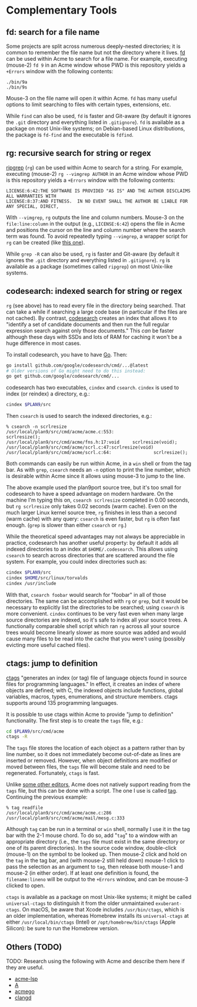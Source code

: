 # Complementary Tools

## fd: search for a file name

Some projects are split across numerous deeply-nested directories; it is common
to remember the file name but not the directory where it lives.  [fd][ghfd]
can be used within Acme to search for a file name.  For example, executing
(mouse-2) `fd 9` in an Acme window whose PWD is this repository yields a
`+Errors` window with the following contents:

[ghfd]: https://github.com/sharkdp/fd

```
./bin/9a
./bin/9s
```

Mouse-3 on the file name will open it within Acme.  `fd` has many useful
options to limit searching to files with certain types, extensions, etc.

While `find` can also be used, `fd` is faster and Git-aware (by default it
ignores the `.git` directory and everything listed in `.gitignore`).  `fd`
is available as a package on most Unix-like systems; on Debian-based Linux
distributions, the package is `fd-find` and the executable is `fdfind`.

## rg: recursive search for string or regex

[ripgrep][ghrg] (`rg`) can be used within Acme to search for a string.
For example, executing (mouse-2) `rg --vimgrep AUTHOR` in an Acme window whose
PWD is this repository yields a `+Errors` window with the following contents:

[ghrg]: https://github.com/BurntSushi/ripgrep

```
LICENSE:6:42:THE SOFTWARE IS PROVIDED "AS IS" AND THE AUTHOR DISCLAIMS ALL WARRANTIES WITH
LICENSE:8:37:AND FITNESS.  IN NO EVENT SHALL THE AUTHOR BE LIABLE FOR ANY SPECIAL, DIRECT,
```

With `--vimgrep`, `rg` outputs the line and column numbers.  Mouse-3 on
the `file:line:column` in the output (e.g., `LICENSE:6:42`) opens
the file in Acme and positions the cursor on the line and column
number where the search term was found.  To avoid repeatedly typing
`--vimgrep`, a wrapper script for `rg` can be created (like [this
one](https://github.com/ixtenu/script/blob/master/s)).

While `grep -R` can also be used, `rg` is faster and Git-aware (by default it
ignores the `.git` directory and everything listed in `.gitignore`).  `rg` is
available as a package (sometimes called `ripgrep`) on most Unix-like systems.

## codesearch: indexed search for string or regex

`rg` (see above) has to read every file in the directory being searched.  That
can take a while if searching a large code base (in particular if the files are
not cached).  By contrast, [codesearch][cs] creates an index that allows it to
"identify a set of candidate documents and then run the full regular expression
search against only those documents."  This _can_ be faster although these days
with SSDs and lots of RAM for caching it won't be a huge difference in most
cases.

[cs]: https://github.com/google/codesearch

To install codesearch, you have to have [Go](https://go.dev/).  Then:

```sh
go install github.com/google/codesearch/cmd/...@latest
# Older versions of Go might need to do this instead:
go get github.com/google/codesearch/cmd/...
```

codesearch has two executables, `cindex` and `csearch`.  `cindex` is used
to index (or reindex) a directory, e.g.:

```sh
cindex $PLAN9/src
```

Then `csearch` is used to search the indexed directories, e.g.:

```
% csearch -n scrlresize
/usr/local/plan9/src/cmd/acme/acme.c:553:                       scrlresize();
/usr/local/plan9/src/cmd/acme/fns.h:17:void     scrlresize(void);
/usr/local/plan9/src/cmd/acme/scrl.c:47:scrlresize(void)
/usr/local/plan9/src/cmd/acme/scrl.c:64:                scrlresize();
```

Both commands can easily be run within Acme, in a `win` shell or from the
tag bar.  As with `grep`, `csearch` needs an `-n` option to print the line
number, which is desirable within Acme since it allows using mouse-3 to jump to
the line.

The above example used the plan9port source tree, but it's too small for
codesearch to have a speed advantage on modern hardware.  On the machine
I'm typing this on, `csearch scrlresize` completed in 0.00 seconds, but `rg
scrlresize` only takes 0.02 seconds (warm cache).  Even on the much larger
Linux kernel source tree, `rg` finishes in less than a second (warm cache) with
any query: `csearch` is even faster, but `rg` is often fast enough.  (`grep`
is slower than either `csearch` or `rg`.)

While the theoretical speed advantages may not always be appreciable in
practice, codesearch has another useful property: by default it adds all
indexed directories to an index at `$HOME/.codesearch`.  This allows using
`csearch` to search across directories that are scattered around the file
system.  For example, you could index directories such as:

```sh
cindex $PLAN9/src
cindex $HOME/src/linux/torvalds
cindex /usr/include
```

With that, `csearch foobar` would search for "foobar" in all of those
directories.  The same can be accomplished with `rg` or `grep`, but it would be
necessary to explicitly list the directories to be searched; using `csearch`
is more convenient.  `cindex` continues to be very fast even when many large
source directories are indexed, so it's safe to index all your source trees.
A functionally comparable shell script which ran `rg` across all your source
trees would become linearly slower as more source was added and would
cause many files to be read into the cache that you were't using (possibly
evicting more useful cached files).

## ctags: jump to definition

[ctags][uctg] "generates an index (or tag) file of language objects found
in source files for programming languages."  In effect, it creates an index
of where objects are defined; with C, the indexed objects include functions,
global variables, macros, types, enumerations, and structure members.  ctags
supports around 135 programming languages.

[uctg]: https://docs.ctags.io/en/latest/

It is possible to use ctags within Acme to provide "jump to definition"
functionality.  The first step is to create the `tags` file, e.g.:

```sh
cd $PLAN9/src/cmd/acme
ctags -R
```

The `tags` file stores the location of each object as a pattern rather than
by line number, so it does not immediately become out-of-date as lines are
inserted or removed.  However, when object definitions are modified or moved
between files, the `tags` file will become stale and need to be regenerated.
Fortunately, `ctags` is fast.

Unlike [some other editors][ctagedt], Acme does not natively support reading
from the `tags` file, but this can be done with a script.  The one I use is
called [tag][tag].  Continuing the previous example:

[ctagedt]: https://en.wikipedia.org/wiki/Ctags#Editors_that_support_ctags
[tag]: https://github.com/ixtenu/script/blob/master/tag

```
% tag readfile
/usr/local/plan9/src/cmd/acme/acme.c:286
/usr/local/plan9/src/cmd/acme/mail/mesg.c:333
```

Although `tag` can be run in a terminal or `win` shell, normally I use it
in the tag bar with the 2-1 mouse chord.  To do so, add "`tag`" to a window
with an appropriate directory (i.e., the `tags` file must exist in the same
directory or one of its parent directories).  In the source code window,
double-click (mouse-1) on the symbol to be looked up.  Then mouse-2 click and
hold on the `tag` in the tag bar, and (with mouse-2 still held down) mouse-1
click to pass the selection as an argument to `tag`, then release both mouse-1
and mouse-2 (in either order).  If at least one definition is found, the
`filename:lineno` will be output to the `+Errors` window, and can be mouse-3
clicked to open.

`ctags` is available as a package on most Unix-like systems; it
might be called `universal-ctags` to distinguish it from the older
unmaintained `exuberant-ctags`.  On macOS, be aware that Xcode includes
`/usr/bin/ctags`, which is an older implementation, whereas Homebrew
installs its `universal-ctags` at either `/usr/local/bin/ctags` (Intel) or
`/opt/homebrew/bin/ctags` (Apple Silicon): be sure to run the Homebrew version.

## Others (TODO)

TODO: Research using the following with Acme and describe them here if they
are useful.

- [acme-lsp](https://github.com/fhs/acme-lsp)
- [A](https://github.com/davidrjenni/A)
- [acmego](https://github.com/9fans/go/tree/main/acme/acmego)
- [clangd](https://marc.info/?l=9fans&m=162945705107609&w=2)
